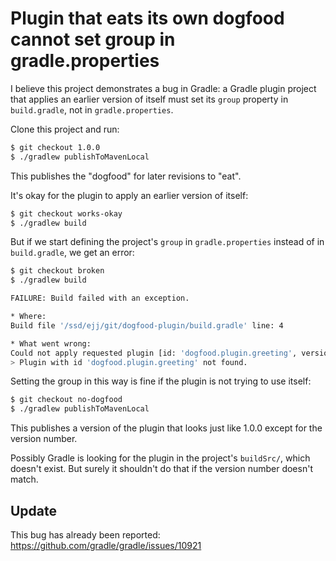 # Plugin that eats its own dogfood cannot set group in gradle.properties

I believe this project demonstrates a bug in Gradle: a Gradle plugin project that applies an earlier version of itself must set its `group` property in `build.gradle`, not in `gradle.properties`.

Clone this project and run:

```bash
$ git checkout 1.0.0
$ ./gradlew publishToMavenLocal
```

This publishes the "dogfood" for later revisions to "eat".

It's okay for the plugin to apply an earlier version of itself:

```bash
$ git checkout works-okay
$ ./gradlew build
```

But if we start defining the project's `group` in `gradle.properties` instead of in `build.gradle`, we get an error:

```bash
$ git checkout broken
$ ./gradlew build

FAILURE: Build failed with an exception.

* Where:
Build file '/ssd/ejj/git/dogfood-plugin/build.gradle' line: 4

* What went wrong:
Could not apply requested plugin [id: 'dogfood.plugin.greeting', version: '1.0.0'] as it does not provide a plugin with id 'dogfood.plugin.greeting'. This is caused by an incorrect plugin implementation. Please contact the plugin author(s).
> Plugin with id 'dogfood.plugin.greeting' not found.
```

Setting the group in this way is fine if the plugin is not trying to use itself:

```bash
$ git checkout no-dogfood
$ ./gradlew publishToMavenLocal
```

This publishes a version of the plugin that looks just like 1.0.0 except for the version number.

Possibly Gradle is looking for the plugin in the project's `buildSrc/`, which doesn't exist.  But surely it shouldn't do that if the version number doesn't match.

## Update

This bug has already been reported: https://github.com/gradle/gradle/issues/10921

